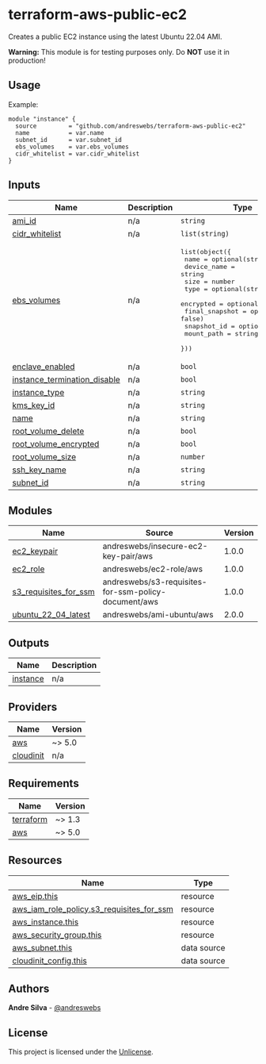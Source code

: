 # terraform-aws-public-ec2

Creates a public EC2 instance using the latest Ubuntu 22.04 AMI.

**Warning:** This module is for testing purposes only. Do **NOT** use it in
production!

[//]: # (BEGIN_TF_DOCS)


## Usage

Example:

```hcl
module "instance" {
  source         = "github.com/andreswebs/terraform-aws-public-ec2"
  name           = var.name
  subnet_id      = var.subnet_id
  ebs_volumes    = var.ebs_volumes
  cidr_whitelist = var.cidr_whitelist
}
```



## Inputs

| Name | Description | Type | Default | Required |
|------|-------------|------|---------|:--------:|
| <a name="input_ami_id"></a> [ami\_id](#input\_ami\_id) | n/a | `string` | `null` | no |
| <a name="input_cidr_whitelist"></a> [cidr\_whitelist](#input\_cidr\_whitelist) | n/a | `list(string)` | n/a | yes |
| <a name="input_ebs_volumes"></a> [ebs\_volumes](#input\_ebs\_volumes) | n/a | <pre>list(object({<br>    name           = optional(string)<br>    device_name    = string<br>    size           = number<br>    type           = optional(string, "gp3")<br>    encrypted      = optional(bool, true)<br>    final_snapshot = optional(bool, false)<br>    snapshot_id    = optional(string)<br>    mount_path     = string<br>  }))</pre> | n/a | yes |
| <a name="input_enclave_enabled"></a> [enclave\_enabled](#input\_enclave\_enabled) | n/a | `bool` | `false` | no |
| <a name="input_instance_termination_disable"></a> [instance\_termination\_disable](#input\_instance\_termination\_disable) | n/a | `bool` | `false` | no |
| <a name="input_instance_type"></a> [instance\_type](#input\_instance\_type) | n/a | `string` | `"t3a.medium"` | no |
| <a name="input_kms_key_id"></a> [kms\_key\_id](#input\_kms\_key\_id) | n/a | `string` | `null` | no |
| <a name="input_name"></a> [name](#input\_name) | n/a | `string` | n/a | yes |
| <a name="input_root_volume_delete"></a> [root\_volume\_delete](#input\_root\_volume\_delete) | n/a | `bool` | `true` | no |
| <a name="input_root_volume_encrypted"></a> [root\_volume\_encrypted](#input\_root\_volume\_encrypted) | n/a | `bool` | `true` | no |
| <a name="input_root_volume_size"></a> [root\_volume\_size](#input\_root\_volume\_size) | n/a | `number` | `0` | no |
| <a name="input_ssh_key_name"></a> [ssh\_key\_name](#input\_ssh\_key\_name) | n/a | `string` | `null` | no |
| <a name="input_subnet_id"></a> [subnet\_id](#input\_subnet\_id) | n/a | `string` | n/a | yes |

## Modules

| Name | Source | Version |
|------|--------|---------|
| <a name="module_ec2_keypair"></a> [ec2\_keypair](#module\_ec2\_keypair) | andreswebs/insecure-ec2-key-pair/aws | 1.0.0 |
| <a name="module_ec2_role"></a> [ec2\_role](#module\_ec2\_role) | andreswebs/ec2-role/aws | 1.0.0 |
| <a name="module_s3_requisites_for_ssm"></a> [s3\_requisites\_for\_ssm](#module\_s3\_requisites\_for\_ssm) | andreswebs/s3-requisites-for-ssm-policy-document/aws | 1.0.0 |
| <a name="module_ubuntu_22_04_latest"></a> [ubuntu\_22\_04\_latest](#module\_ubuntu\_22\_04\_latest) | andreswebs/ami-ubuntu/aws | 2.0.0 |

## Outputs

| Name | Description |
|------|-------------|
| <a name="output_instance"></a> [instance](#output\_instance) | n/a |

## Providers

| Name | Version |
|------|---------|
| <a name="provider_aws"></a> [aws](#provider\_aws) | ~> 5.0 |
| <a name="provider_cloudinit"></a> [cloudinit](#provider\_cloudinit) | n/a |

## Requirements

| Name | Version |
|------|---------|
| <a name="requirement_terraform"></a> [terraform](#requirement\_terraform) | ~> 1.3 |
| <a name="requirement_aws"></a> [aws](#requirement\_aws) | ~> 5.0 |

## Resources

| Name | Type |
|------|------|
| [aws_eip.this](https://registry.terraform.io/providers/hashicorp/aws/latest/docs/resources/eip) | resource |
| [aws_iam_role_policy.s3_requisites_for_ssm](https://registry.terraform.io/providers/hashicorp/aws/latest/docs/resources/iam_role_policy) | resource |
| [aws_instance.this](https://registry.terraform.io/providers/hashicorp/aws/latest/docs/resources/instance) | resource |
| [aws_security_group.this](https://registry.terraform.io/providers/hashicorp/aws/latest/docs/resources/security_group) | resource |
| [aws_subnet.this](https://registry.terraform.io/providers/hashicorp/aws/latest/docs/data-sources/subnet) | data source |
| [cloudinit_config.this](https://registry.terraform.io/providers/hashicorp/cloudinit/latest/docs/data-sources/config) | data source |

[//]: # (END_TF_DOCS)

## Authors

**Andre Silva** - [@andreswebs](https://github.com/andreswebs)

## License

This project is licensed under the [Unlicense](UNLICENSE.md).
